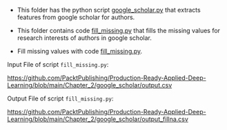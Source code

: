 - This folder has the python script [google_scholar.py](google_scholar.py) that extracts features from google scholar 
  for authors.

- This folder contains code [fill_missing.py](./fill_missing.py) that fills the missing values for research interests 
  of authors in google scholar.

- Fill missing values with code [fill_missing.py](./fill_missing.py).
     

Input File of script `fill_missing.py`:

https://github.com/PacktPublishing/Production-Ready-Applied-Deep-Learning/blob/main/Chapter_2/google_scholar/output.csv

Output File of script `fill_missing.py`:
   
https://github.com/PacktPublishing/Production-Ready-Applied-Deep-Learning/blob/main/Chapter_2/google_scholar/output_fillna.csv
